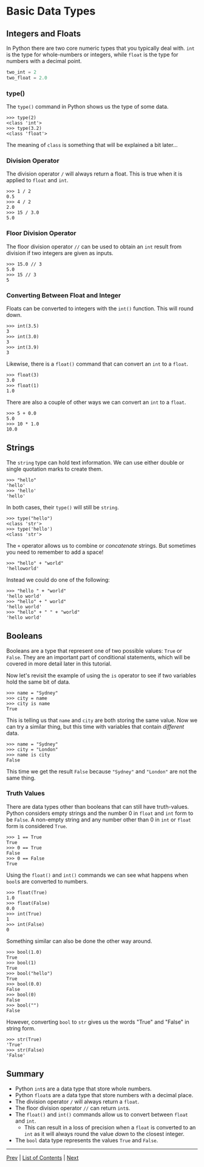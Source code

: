 # Basic Data Types

## Integers and Floats

In Python there are two core numeric types that you typically deal with. `int` is the type for whole-numbers or integers, while `float` is the type for numbers with a decimal point.

```python
two_int = 2
two_float = 2.0
```
### type()

The `type()` command in Python shows us the type of some data.

```pycon
>>> type(2)
<class 'int'>
>>> type(3.2)
<class 'float'>
```

The meaning of `class` is something that will be explained a bit later...

### Division Operator

The division operator `/` will always return a float. This is true when it is applied to `float` and `int`.

```pycon
>>> 1 / 2
0.5
>>> 4 / 2
2.0
>>> 15 / 3.0
5.0
```
### Floor Division Operator

The floor division operator `//` can be used to obtain an `int` result from division if two integers are given as inputs.

```pycon
>>> 15.0 // 3
5.0
>>> 15 // 3
5
```
### Converting Between Float and Integer

Floats can be converted to integers with the `int()` function. This will round down.

```pycon
>>> int(3.5)
3
>>> int(3.0)
3
>>> int(3.9)
3
```
Likewise, there is a `float()` command that can convert an `int` to a `float`.

```pycon
>>> float(3)
3.0
>>> float(1)
1.0
```

There are also a couple of other ways we can convert an `int` to a `float`.

```pycon
>>> 5 + 0.0
5.0
>>> 10 * 1.0
10.0
```

## Strings

The `string` type can hold text information. We can use either double or single quotation marks to create them.

```pycon
>>> "hello"
'hello'
>>> 'hello'
'hello'
```

In both cases, their `type()` will still be `string`.

```pycon
>>> type("hello")
<class 'str'>
>>> type('hello')
<class 'str'>
```

The `+` operator allows us to combine or _concatenate_ strings. But sometimes you need to remember to add a space!

```pycon
>>> "hello" + "world"
'helloworld'
```
Instead we could do one of the following:

```pycon
>>> "hello " + "world"
'hello world'
>>> "hello" + " world"
'hello world'
>>> "hello" + " " + "world"
'hello world'
```

## Booleans

Booleans are a type that represent one of two possible values: `True` or `False`. They are an important part of conditional statements, which will be covered in more detail later in this tutorial.

Now let's revisit the example of using the `is` operator to see if two variables hold the same bit of data.

```pycon
>>> name = "Sydney"
>>> city = name
>>> city is name
True
```

This is telling us that `name` and `city` are both storing the same value. Now we can try a similar thing, but this time with variables that contain _different_ data.

```pycon
>>> name = "Sydney"
>>> city = "London"
>>> name is city
False
```
This time we get the result `False` because `"Sydney"` and `"London"` are not the same thing.

### Truth Values

There are data types other than booleans that can still have truth-values. Python considers empty strings and the number 0 in `float` and `int` form to be `False`. A non-empty string and any number other than 0 in `int` or `float` form is considered `True`.

```pycon
>>> 1 == True
True
>>> 0 == True
False
>>> 0 == False
True
```

Using the `float()` and `int()` commands we can see what happens when `bool`s are converted to numbers.

```pycon
>>> float(True)
1.0
>>> float(False)
0.0
>>> int(True)
1
>>> int(False)
0
```

Something similar can also be done the other way around.

```pycon
>>> bool(1.0)
True
>>> bool(1)
True
>>> bool("hello")
True
>>> bool(0.0)
False
>>> bool(0)
False
>>> bool("")
False
```

However, converting `bool` to `str` gives us the words "True" and "False" in string form.

```pycon
>>> str(True)
'True'
>>> str(False)
'False'
```

## Summary
- Python `int`s are a data type that store whole numbers.
- Python `float`s are a data type that store numbers with a decimal place.
- The division operator `/` will always return a `float`.
- The floor division operator `//` can return `int`s.
- The `float()` and `int()` commands allow us to convert between `float` and `int`.
    - This can result in a loss of precision when a `float` is converted to an `int` as it will always round the value _down_ to the closest integer.
- The `bool` data type represents the values `True` and `False`.

---
[Prev](variables.md) | [List of Contents](README.md) | [Next](collections.md)